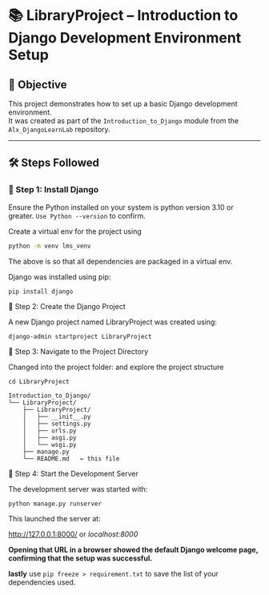 # 📚 LibraryProject – Introduction to Django Development Environment Setup

## 🎯 Objective

This project demonstrates how to set up a basic Django development environment.  
It was created as part of the `Introduction_to_Django` module from the `Alx_DjangoLearnLab` repository.

---

## 🛠️ Steps Followed

### 🥇 Step 1: Install Django

Ensure the Python installed on your system is python version 3.10 or greater.
`Use Python --version` to confirm.

Create a virtual env for the project using
```bash
python -m venv lms_venv
```
The above is so that all dependencies are packaged in a virtual env.


Django was installed using pip:

```bash
pip install django
```

🥈 Step 2: Create the Django Project

A new Django project named LibraryProject was created using:

```
django-admin startproject LibraryProject
```

🥉 Step 3: Navigate to the Project Directory

Changed into the project folder: and explore the project structure

```
cd LibraryProject

Introduction_to_Django/
└── LibraryProject/
    ├── LibraryProject/
    │   ├── __init__.py
    │   ├── settings.py
    │   ├── urls.py
    │   ├── asgi.py
    │   └── wsgi.py
    ├── manage.py
    └── README.md   ← this file

```

🏃 Step 4: Start the Development Server

The development server was started with:
```
python manage.py runserver
```

This launched the server at:

http://127.0.0.1:8000/ or *localhost:8000*


**Opening that URL in a browser showed the default Django welcome page, confirming that the setup was successful.**

**lastly** use `pip freeze > requirement.txt` to save the list of your dependencies used.